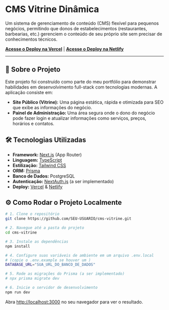 # CMS Vitrine Dinâmica

Um sistema de gerenciamento de conteúdo (CMS) flexível para pequenos negócios, permitindo que donos de estabelecimentos (restaurantes, barbearias, etc.) gerenciem o conteúdo de seu próprio site sem precisar de conhecimentos técnicos.

**[Acesse o Deploy na Vercel](URL_DA_VERCEL_AQUI)** | **[Acesse o Deploy na Netlify](URL_DA_NETLIFY_AQUI)**

---

## 🚀 Sobre o Projeto

Este projeto foi construído como parte do meu portfólio para demonstrar habilidades em desenvolvimento full-stack com tecnologias modernas. A aplicação consiste em:

*   **Site Público (Vitrine):** Uma página estática, rápida e otimizada para SEO que exibe as informações do negócio.
*   **Painel de Administração:** Uma área segura onde o dono do negócio pode fazer login e atualizar informações como serviços, preços, horários e contatos.

## 🛠️ Tecnologias Utilizadas

*   **Framework:** [Next.js](https://nextjs.org/ ) (App Router)
*   **Linguagem:** [TypeScript](https://www.typescriptlang.org/ )
*   **Estilização:** [Tailwind CSS](https://tailwindcss.com/ )
*   **ORM:** [Prisma](https://www.prisma.io/ )
*   **Banco de Dados:** PostgreSQL
*   **Autenticação:** [NextAuth.js](https://next-auth.js.org/ ) (a ser implementado)
*   **Deploy:** [Vercel](https://vercel.com/ ) & [Netlify](https://www.netlify.com/ )

## ⚙️ Como Rodar o Projeto Localmente

```bash
# 1. Clone o repositório
git clone https://github.com/SEU-USUARIO/cms-vitrine.git

# 2. Navegue até a pasta do projeto
cd cms-vitrine

# 3. Instale as dependências
npm install

# 4. Configure suas variáveis de ambiente em um arquivo .env.local
# (copie o .env.example se houver um )
DATABASE_URL="SUA_URL_DO_BANCO_DE_DADOS"

# 5. Rode as migrações do Prisma (a ser implementado)
# npx prisma migrate dev

# 6. Inicie o servidor de desenvolvimento
npm run dev
```

Abra [http://localhost:3000](http://localhost:3000 ) no seu navegador para ver o resultado.
